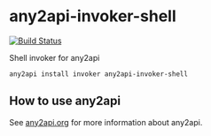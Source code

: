 # any2api-invoker-shell

[![Build Status](https://travis-ci.org/any2api/any2api-invoker-shell.svg?branch=master)](https://travis-ci.org/any2api/any2api-invoker-shell)

Shell invoker for any2api

    any2api install invoker any2api-invoker-shell



## How to use any2api

See [any2api.org](http://any2api.org) for more information about any2api.
